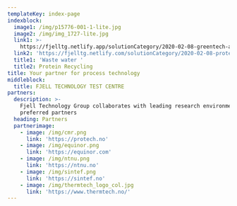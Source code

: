 ```yaml
---
templateKey: index-page
indexblock:
  image1: /img/p15776-001-1-lite.jpg
  image2: /img/img_1727-lite.jpg
  link1: >-
    https://fjelltg.netlify.app/solutionCategory/2020-02-08-greentech-and-the-environment/
  link2: 'https://fjelltg.netlify.com/solutionCategory/2020-02-08-protein-recycling/'
  title1: 'Waste water '
  title2: Protein Recycling
title: Your partner for process technology
middleblock:
  title: FJELL TECHNOLOGY TEST CENTRE
partners:
  description: >-
    Fjell Technology Group collaborates with leading research environments and
    preferred partners
  heading: Partners
  partnerimage:
    - image: /img/cmr.png
      link: 'https://protech.no'
    - image: /img/equinor.png
      link: 'https://equinor.com'
    - image: /img/ntnu.png
      link: 'https://ntnu.no'
    - image: /img/sintef.png
      link: 'https://sintef.no'
    - image: /img/thermtech_logo_col.jpg
      link: 'https://www.thermtech.no/'
---
```


